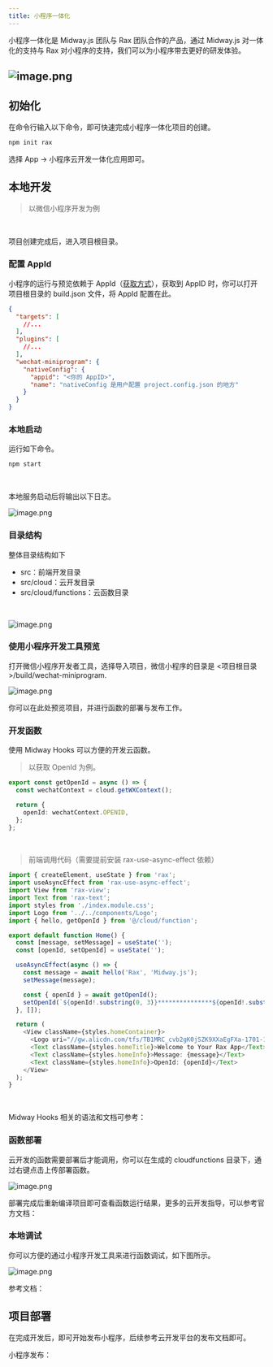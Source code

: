 ```yaml
---
title: 小程序一体化
---
```


小程序一体化是 Midway.js 团队与 Rax 团队合作的产品，通过 Midway.js 对一体化的支持与 Rax 对小程序的支持，我们可以为小程序带去更好的研发体验。

## ![image.png](https://cdn.nlark.com/yuque/0/2021/png/98602/1630379244981-d18b59d3-e27d-455e-8562-0eb7e370f6b9.png#clientId=uae0cc9ff-b84a-4&from=paste&height=1080&id=u4a272148&margin=%5Bobject%20Object%5D&name=image.png&originHeight=1080&originWidth=1920&originalType=binary&ratio=1&size=108701&status=done&style=stroke&taskId=u4b884bcc-4e76-4311-93fe-877bb69b911&width=1920)

## 初始化

在命令行输入以下命令，即可快速完成小程序一体化项目的创建。

```bash
npm init rax
```

选择 App -> 小程序云开发一体化应用即可。
​

## 本地开发

> 以微信小程序开发为例

​

项目创建完成后，进入项目根目录。

### 配置 AppId

小程序的运行与预览依赖于 AppId（[获取方式](https://developers.weixin.qq.com/miniprogram/dev/framework/quickstart/getstart.html#%E7%94%B3%E8%AF%B7%E5%B8%90%E5%8F%B7)），获取到 AppID 时，你可以打开项目根目录的 build.json 文件，将 AppId 配置在此。

```json
{
  "targets": [
    //...
  ],
  "plugins": [
    //...
  ],
  "wechat-miniprogram": {
    "nativeConfig": {
      "appid": "<你的 AppID>",
      "name": "nativeConfig 是用户配置 project.config.json 的地方"
    }
  }
}
```

### 本地启动

运行如下命令。
​

```java
npm start
```

​

本地服务启动后将输出以下日志。
​

![image.png](https://cdn.nlark.com/yuque/0/2021/png/98602/1630379551910-f8a43b3b-0017-4aad-b5f8-5eca9056f4df.png#clientId=uae0cc9ff-b84a-4&from=paste&height=326&id=uc1e5095d&margin=%5Bobject%20Object%5D&name=image.png&originHeight=326&originWidth=981&originalType=binary&ratio=1&size=56255&status=done&style=stroke&taskId=u26c58d5b-51ea-487b-906f-0484e4bd264&width=981)

### 目录结构

整体目录结构如下

- src：前端开发目录
- src/cloud：云开发目录
- src/cloud/functions：云函数目录

​

![image.png](https://cdn.nlark.com/yuque/0/2021/png/98602/1630379466121-ef63511d-4a9a-441a-846d-6c80912f3bd8.png#clientId=uae0cc9ff-b84a-4&from=paste&height=1124&id=lhHzc&margin=%5Bobject%20Object%5D&name=image.png&originHeight=1124&originWidth=2272&originalType=binary&ratio=1&size=363965&status=done&style=stroke&taskId=uf9b75197-be74-4d6d-b23d-4142578e747&width=2272)

### 使用小程序开发工具预览

打开微信小程序开发者工具，选择导入项目，微信小程序的目录是 <项目根目录>/build/wechat-miniprogram.

![image.png](https://cdn.nlark.com/yuque/0/2021/png/98602/1630381124950-fd510d0e-fd14-42e3-a01a-6efa92be1ea2.png#clientId=u5ad910ea-f37d-4&from=paste&height=909&id=ufe8e37e3&margin=%5Bobject%20Object%5D&name=image.png&originHeight=909&originWidth=1708&originalType=binary&ratio=1&size=125292&status=done&style=none&taskId=ud11606b5-14a1-42d3-9cd2-f09afba9eeb&width=1708)

你可以在此处预览项目，并进行函数的部署与发布工作。
​

### 开发函数

使用 Midway Hooks 可以方便的开发云函数。
​

> 以获取 OpenId 为例。

```typescript
export const getOpenId = async () => {
  const wechatContext = cloud.getWXContext();

  return {
    openId: wechatContext.OPENID,
  };
};
```

​

> 前端调用代码（需要提前安装 rax-use-async-effect 依赖）

```typescript
import { createElement, useState } from 'rax';
import useAsyncEffect from 'rax-use-async-effect';
import View from 'rax-view';
import Text from 'rax-text';
import styles from './index.module.css';
import Logo from '../../components/Logo';
import { hello, getOpenId } from '@/cloud/function';

export default function Home() {
  const [message, setMessage] = useState('');
  const [openId, setOpenId] = useState('');

  useAsyncEffect(async () => {
    const message = await hello('Rax', 'Midway.js');
    setMessage(message);

    const { openId } = await getOpenId();
    setOpenId(`${openId!.substring(0, 3)}***************${openId!.substring(14)}`);
  }, []);

  return (
    <View className={styles.homeContainer}>
      <Logo uri="//gw.alicdn.com/tfs/TB1MRC_cvb2gK0jSZK9XXaEgFXa-1701-1535.png" />
      <Text className={styles.homeTitle}>Welcome to Your Rax App</Text>
      <Text className={styles.homeInfo}>Message: {message}</Text>
      <Text className={styles.homeInfo}>OpenId: {openId}</Text>
    </View>
  );
}
```

​

Midway Hooks 相关的语法和文档可参考：
​

### 函数部署

云开发的函数需要部署后才能调用，你可以在生成的 cloudfunctions 目录下，通过右键点击上传部署函数。
​

![image.png](https://cdn.nlark.com/yuque/0/2021/png/98602/1630381168629-1871ca82-65b7-45d4-9625-3b3cb12327b8.png#clientId=u5ad910ea-f37d-4&from=paste&height=220&id=u9070ab28&margin=%5Bobject%20Object%5D&name=image.png&originHeight=220&originWidth=611&originalType=binary&ratio=1&size=42440&status=done&style=none&taskId=u87382ca9-543b-4541-8748-12e0e7eb4be&width=611)

部署完成后重新编译项目即可查看函数运行结果，更多的云开发指导，可以参考官方文档：
​

### 本地调试

你可以方便的通过小程序开发工具来进行函数调试，如下图所示。

![image.png](https://cdn.nlark.com/yuque/0/2021/png/98602/1630381412803-f33ed7ef-c043-4a96-bcbf-40d308c4b523.png#clientId=u5ad910ea-f37d-4&from=paste&height=794&id=uf83f1005&margin=%5Bobject%20Object%5D&name=image.png&originHeight=794&originWidth=1752&originalType=binary&ratio=1&size=490406&status=done&style=none&taskId=u7623c3c6-3c12-4d40-bbb0-8e4a0544197&width=1752)

参考文档：

## 项目部署

在完成开发后，即可开始发布小程序，后续参考云开发平台的发布文档即可。
​

小程序发布：
​
